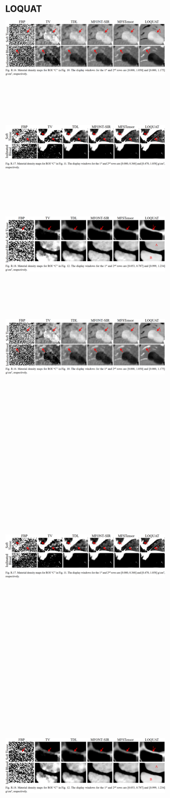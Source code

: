 # LOQUAT

<p align="center" style="line-height: 20;">
  <img src="Images/FigR16.png" alt="Material density maps for ROI 'C' in Fig. 10." />
</p>
<p align="center" style="line-height: 20;">
  <img src="Images/FigR17.png" alt="Material density maps for ROI 'C' in Fig. 11." />
</p>
<p align="center" style="line-height: 20;">
  <img src="Images/FigR18.png" alt="Material density maps for ROI 'C' in Fig. 12." />
</p>

<div align="center" style="margin-bottom: 500px;">
  <img src="Images/FigR16.png" alt="Material density maps for ROI “C” in Fig. 10." width="1000" />
</div>

<div align="center" style="margin-bottom: 500px;">
  <img src="Images/FigR17.png" alt="Material density maps for ROI “C” in Fig. 11." width="1000" />
</div>

<div align="center" style="margin-bottom: 500px;">
  <img src="Images/FigR18.png" alt="Material density maps for ROI “C” in Fig. 12." width="1000" />
</div>
